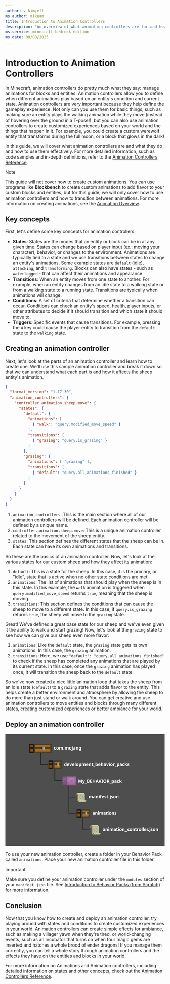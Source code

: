 ```yaml
---
author: v-kimjeff
ms.author: mikeam
title: Introduction to Animation Controllers
description: "An overview of what animation controllers are for and how to use them."
ms.service: minecraft-bedrock-edition
ms.date: 08/08/2025
---
```


# Introduction to Animation Controllers

In Minecraft, animation controllers do pretty much what they say: manage animations for blocks and entities. Animation controllers allow you to define when different animations play based on an entity's condition and current state. Animation controllers are very important because they help define the gameplay experience. Not only can you use them for basic things, such as making sure an entity plays the walking animation while they move (instead of hovering over the ground in a T-pose!), but you can also use animation controllers to create customized experiences based on your world and the things that happen in it. For example, you could create a custom werewolf entity that transforms during the full moon, or a block that glows in the dark!

In this guide, we will cover what animation controllers are and what they do and how to use them effectively. For more detailed information, such as code samples and in-depth definitions, refer to the [Animation Controllers Reference](./Animations/AnimationController.md).

> [!NOTE]
> This guide will not cover how to create custom animations. You can use programs like **Blockbench** to create custom animations to add flavor to your custom blocks and entities, but for this guide, we will only cover how to use animation controllers and how to transition between animations. For more information on creating animations, see the [Animation Overview](./Animations/AnimationsOverview.md).

## Key concepts

First, let's define some key concepts for animation controllers:

- **States**: States are the modes that an entity or block can be in at any given time. States can change based on player input (ex.: moving your character), behavior, or changes to the environment. Animations are typicallly tied to a state and we use transitions between states to change an entity's animations. Some example states are `default` (idle), `attacking`, and `transforming`. Blocks can also have states - such as `waterlogged` - that can affect their animations and appearance.
- **Transitions**: When an entity moves from one state to another. For example, when an entity changes from an idle state to a walking state or from a walking state to a running state. Transitions are typically when animations will change.
- **Conditions**: A set of criteria that determine whether a transition can occur. Conditions can check an entity's speed, health, player inputs, or other attributes to decide if it should transition and which state it should move to.
- **Triggers**: Specific events that cause transitions. For example, pressing the `W` key could cause the player entity to transition from the `default` state to the `walking` state.

## Creating an animation controller

Next, let's look at the parts of an animation controller and learn how to create one. We'll use this sample animation controller and break it down so that we can understand what each part is and how it affects the sheep entity's animation.

```json
{
  "format_version": "1.17.30",
  "animation_controllers": {
    "controller.animation.sheep.move": {
      "states": {
        "default": {
          "animations": [
            { "walk": "query.modified_move_speed" }
          ],
          "transitions": [
            { "grazing": "query.is_grazing" }
          ]
        },
        "grazing": {
          "animations": [ "grazing" ],
          "transitions": [
            { "default": "query.all_animations_finished" }
          ]
        }
      }
    }
  }
}
```

1. `animation_controllers`: This is the main section where all of our animation controllers will be defined. Each animation controller will be defined by a unique name.
1. `controller.animation.sheep.move`: This is a unique animation controller related to the movement of the sheep entity.
1. `states`: This section defines the different states that the sheep can be in. Each state can have its own animations and transitions.

So these are the basics of an animation controller. Now, let's look at the various states for our custom sheep and how they affect its animation:

1. `default`: This is a state for the sheep. In this case, it is the primary, or "idle", state that is active when no other state conditions are met.
1. `animations`: The list of animations that should play when the sheep is in this state. In this example, the `walk` animation is triggered when `query.modified_move_speed` returns `true`, meaning that the sheep is moving.
1. `transitions`: This section defines the conditions that can cause the sheep to move to a different state. In this case, if `query.is_grazing` returns `true`, the sheep will move to the `grazing` state.

Great! We've defined a great base state for our sheep and we've even given it the ability to walk and start grazing! Now, let's look at the `grazing` state to see how we can give our sheep even more flavor:

1. `animations`: Like the `default` state, the `grazing` state gets its own animations. In this case, the `grazing` animation.
1. `transitions`: Here, we use `"default": "query.all_animations_finished"` to check if the sheep has completed any animations that are played by its current state. In this case, once the `grazing` animation has played once, it will transition the sheep back to the `default` state.

So we've now created a nice little animation loop that takes the sheep from an idle state (`default`) to a `grazing` state that adds flavor to the entity. This helps create a better environment and atmosphere by allowing the sheep to do more than just stand or walk around. You can get creative and use animation controllers to move entities and blocks through many different states, creating customized experiences or better ambiance for your world.

## Deploy an animation controller

![Animation Controller File Structure](Media/IntroToAnimationControllers/animation-controller-structure.png)

To use your new animation controller, create a folder in your Behavior Pack called `animations`. Place your new animation controller file in this folder.

> [!IMPORTANT]
> Make sure you define your animation controller under the `modules` section of your `manifest.json` file. See [Introduction to Behavior Packs (from Scratch)](BehaviorPackFromScratch.md#create-the-manifest-file) for more information.

## Conclusion

Now that you know how to create and deploy an animation controller, try playing around with states and conditions to create customized experiences in your world. Animation controllers can create simple effects for ambiance, such as making a villager yawn when they're tired, or world-changing events, such as an incubator that turns on when four magic gems are inserted and hatches a whole brood of ender dragons! If you manage them correctly, you can tell a whole story through animation controllers and the effects they have on the entities and blocks in your world.

For more information on Animations and Animation controllers, including detailed information on states and other concepts, check out the [Animation Controllers Reference](./Animations/AnimationController.md).

